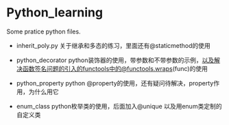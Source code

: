 # Python_learning
Some pratice python files.

- inherit_poly.py 关于继承和多态的练习，里面还有@staticmethod的使用

- python_decorator python装饰器的使用，带参数和不带参数的示例，以及解决函数签名问题的引入的functools中的@functools.wraps(func)的使用

- python_property  python @property的使用，还有疑问待解决，property作用，为什么用它

- enum_class       python枚举类的使用，后面加入@unique 以及用enum类定制的自定义类


